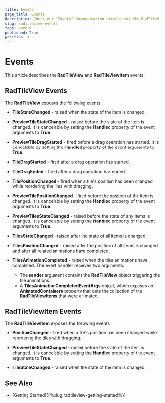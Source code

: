 ```yaml
---
title: Events
page_title: Events
description: Check our "Events" documentation article for the RadTileView WPF control.
slug: radtileview-events
tags: events
published: True
position: 3
---
```


# Events

This article describes the __RadTileView__ and __RadTileViewItem__ events.

## RadTileView Events

The __RadTileView__ exposes the following events:
* __TileStateChanged__ - raised when the state of the item is changed.			

* __PreviewTileStateChanged__ - raised before the state of the item is changed. It is cancelable by setting the __Handled__ property of the event arguments to __True__.			

* __PreviewTileDragStarted__ - fired before a drag operation has started. It is cancelable by setting the __Handled__ property of the event arguments to __True__.			

* __TileDragStarted__ - fired after a drag operation has started.

* __TileDragEnded__ - fired after a drag operation has ended.

* __TilePositionChanged__ - fired when a tile's position has been changed while reordering the tiles with dragging.

* __PreviewTilePositionChanged__ - fired before the position of the item is changed. It is cancelable by setting the __Handled__ property of the event arguments to __True__.

* __PreviewTilesStateChanged__ - raised before the state of any items is changed. It is cancelable by setting the __Handled__ property of the event arguments to __True__.	

* __TilesStateChanged__ - raised after the state of all items is changed.

* __TilesPositionChanged__ - raised after the position of all items is changed and after all related animations have completed.

* __TilesAnimationCompleted__ - raised when the tiles animations have completed. The event handler receives two arguments:
	* The __sender__ argument contains the __RadTileView__ object triggering the tile animations.
	* A __TilesAnimationCompletedEventArgs__ object, which exposes an __AnimatedContainers__ property that gets the collection of the __RadTileViewItems__ that were animated.			  

## RadTileViewItem Events

The __RadTileViewItem__ exposes the following events:
* __PositionChanged__ - fired when a tile's position has been changed while reordering the tiles with dragging.

* __PreviewTileStateChanged -__ raised before the state of the item is changed. It is cancelable by setting the __Handled__ property of the event arguments to __True__.

* __TileStateChanged__ - raised when the state of the item is changed.

## See Also
 * [Getting Started]({%slug radtileview-getting-started%})